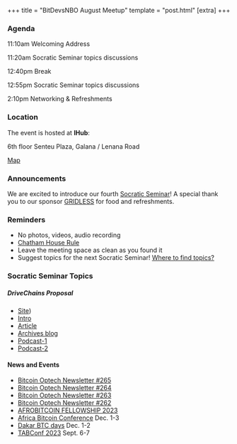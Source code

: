  +++
 title = "BitDevsNBO August Meetup"
 template = "post.html"
 [extra]
 +++

 ### Agenda

 11:10am Welcoming Address

 11:20am Socratic Seminar topics discussions

 12:40pm Break

 12:55pm Socratic Seminar topics discussions

 2:10pm Networking & Refreshments

 ### Location

 The event is hosted at **IHub**:

 6th floor Senteu Plaza, 
 Galana / Lenana Road 

 [Map](https://www.google.com/maps/place/iHub/@-1.2891199,36.7809786,17z/data=!3m1!4b1!4m5!3m4!1s0x182f109996536c39:0x4eb6d6e1e16b4153!8m2!3d-1.2891199!4d36.7831673)  


 ### Announcements

 We are excited to introduce our fourth [Socratic Seminar](/about)! A special thank you to our 
 sponsor [GRIDLESS](https://gridlesscompute.com) for food and refreshments.

 ### Reminders

   - No photos, videos, audio recording
   - [Chatham House Rule](https://www.chathamhouse.org/about-us/chatham-house-rule)
   - Leave the meeting space as clean as you found it
   - Suggest topics for the next Socratic Seminar! [Where to find topics?](/about/find-topics)

 ### Socratic Seminar Topics

   ##### DriveChains Proposal
   - [Site](https://www.drivechain.info/))
   - [Intro](https://thebitcoinmanual.com/blockchain/drive-chains/)
   - [Article](https://bitcoinmagazine.com/technical/drivechain-makes-bitcoin-the-only-crypto)
   - [Archives blog](https://www.truthcoin.info/blog/drivechain/)
   - [Podcast-1](https://player.fm/series/what-bitcoin-did-with-peter-mccormack/should-drivechains-come-to-bitcoin-with-paul-sztorc-wbd540)
   - [Podcast-2](https://pod.link/1359544516/episode/a009eeb7ac3d441ac64e3d8367d9ae1b)
  
    

 #### News and Events

   - [Bitcoin Optech Newsletter #265](https://bitcoinops.org/en/newsletters/2023/08/23/)
   - [Bitcoin Optech Newsletter #264](https://bitcoinops.org/en/newsletters/2023/08/16/)
   - [Bitcoin Optech Newsletter #263](https://bitcoinops.org/en/newsletters/2023/08/09/)
   - [Bitcoin Optech Newsletter #262](https://bitcoinops.org/en/newsletters/2023/08/02/)
   - [AFROBITCOIN FELLOWSHIP 2023](https://www.afrobitcoin.org/fellowship)
   - [Africa Bitcoin Conference](https://www.afrobitcoin.org) Dec. 1-3
   - [Dakar BTC days](https://dakarbitcoindays.com/) Dec. 1-2
   - [TABConf 2023](https://2023.tabconf.com) Sept. 6-7